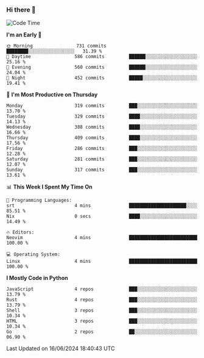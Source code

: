 ### Hi there 👋
<!--START_SECTION:waka-->
![Code Time](http://img.shields.io/badge/Code%20Time-331%20hrs%208%20mins-blue)

**I'm an Early 🐤** 

```text
🌞 Morning                731 commits         ████████░░░░░░░░░░░░░░░░░   31.39 % 
🌆 Daytime                586 commits         ██████░░░░░░░░░░░░░░░░░░░   25.16 % 
🌃 Evening                560 commits         ██████░░░░░░░░░░░░░░░░░░░   24.04 % 
🌙 Night                  452 commits         █████░░░░░░░░░░░░░░░░░░░░   19.41 % 
```
📅 **I'm Most Productive on Thursday** 

```text
Monday                   319 commits         ███░░░░░░░░░░░░░░░░░░░░░░   13.70 % 
Tuesday                  329 commits         ████░░░░░░░░░░░░░░░░░░░░░   14.13 % 
Wednesday                388 commits         ████░░░░░░░░░░░░░░░░░░░░░   16.66 % 
Thursday                 409 commits         ████░░░░░░░░░░░░░░░░░░░░░   17.56 % 
Friday                   286 commits         ███░░░░░░░░░░░░░░░░░░░░░░   12.28 % 
Saturday                 281 commits         ███░░░░░░░░░░░░░░░░░░░░░░   12.07 % 
Sunday                   317 commits         ███░░░░░░░░░░░░░░░░░░░░░░   13.61 % 
```


📊 **This Week I Spent My Time On** 

```text
💬 Programming Languages: 
srt                      4 mins              █████████████████████░░░░   85.51 % 
Nix                      0 secs              ████░░░░░░░░░░░░░░░░░░░░░   14.49 % 

🔥 Editors: 
Neovim                   4 mins              █████████████████████████   100.00 % 

💻 Operating System: 
Linux                    4 mins              █████████████████████████   100.00 % 
```

**I Mostly Code in Python** 

```text
JavaScript               4 repos             ███░░░░░░░░░░░░░░░░░░░░░░   13.79 % 
Rust                     4 repos             ███░░░░░░░░░░░░░░░░░░░░░░   13.79 % 
Shell                    3 repos             ███░░░░░░░░░░░░░░░░░░░░░░   10.34 % 
HTML                     3 repos             ███░░░░░░░░░░░░░░░░░░░░░░   10.34 % 
Go                       2 repos             ██░░░░░░░░░░░░░░░░░░░░░░░   06.90 % 
```




 Last Updated on 16/06/2024 18:40:43 UTC
<!--END_SECTION:waka-->

<!--
**YoganshSharma/YoganshSharma** is a ✨ _special_ ✨ repository because its `README.md` (this file) appears on your GitHub profile.

Here are some ideas to get you started:

- 🔭 I’m currently working on ...
- 🌱 I’m currently learning ...
- 👯 I’m looking to collaborate on ...
- 🤔 I’m looking for help with ...
- 💬 Ask me about ...
- 📫 How to reach me: ...
- 😄 Pronouns: ...
- ⚡ Fun fact: ...
-->

